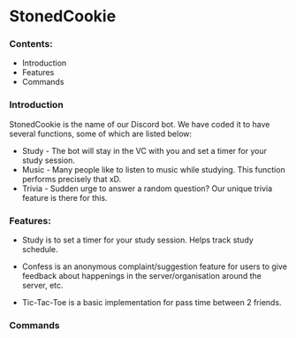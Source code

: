 # StonedCookie

### Contents:
* Introduction
* Features
* Commands

### Introduction

StonedCookie is the name of our Discord bot. We have coded it to have several functions, some of which are listed below:

* Study - The bot will stay in the VC with you and set a timer for your study session.
* Music - Many people like to listen to music while studying. This function performs precisely that xD.
* Trivia - Sudden urge to answer a random question? Our unique trivia feature is there for this.

### Features:
* Study is to set a timer for your study session. Helps track study schedule.

* Confess is an anonymous complaint/suggestion feature for users to give feedback about happenings in the server/organisation around the server, etc.

* Tic-Tac-Toe is a basic implementation for pass time between 2 friends.

### Commands